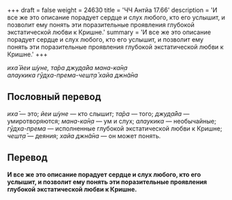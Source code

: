+++
draft = false
weight = 24630
title = 'ЧЧ Антйа 17.66'
description = 'И все же это описание порадует сердце и слух любого, кто его услышит, и позволит ему понять эти поразительные проявления глубокой экстатической любви к Кришне.'
summary = 'И все же это описание порадует сердце и слух любого, кто его услышит, и позволит ему понять эти поразительные проявления глубокой экстатической любви к Кришне.'
+++

_иха̄ йеи ш́уне, та̄ра джуд̣а̄йа мана-ка̄н̣а  
алаукика гӯд̣ха-према-чешт̣а̄ хайа джн̃а̄на_

## Пословный перевод

_иха̄_ — это; _йеи_ _ш́уне_ — кто слышит; _та̄ра_ — того; _джуд̣а̄йа_ — умиротворяются; _мана_\-_ка̄н̣а_ — ум и слух; _алаукика_ — необычайные; _гӯд̣ха_\-_према_ — исполненные глубокой экстатической любви к Кришне; _чешт̣а̄_ — деяния; _хайа_ _джн̃а̄на_ — он может понять.

## Перевод

**И все же это описание порадует сердце и слух любого, кто его услышит, и позволит ему понять эти поразительные проявления глубокой экстатической любви к Кришне.**
